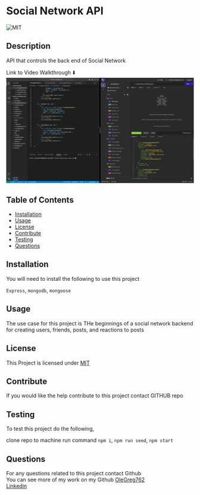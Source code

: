 # Social Network API
  ![MIT](https://img.shields.io/badge/License-MIT-yellow.svg)

  ## Description
  
  API that controls the back end of Social Network

  Link to Video Walkthrough ⬇️
  [![acreenshot](./images/screenshot.png)](https://olegreg762.github.io/Social_network_api/)

  ## Table of Contents
  * [Installation](#installation)
  * [Usage](#usage)
  * [License](#license)
  * [Contribute](#contribute)
  * [Testing](#testing)
  * [Questions](#questions)
  
  ## Installation
  You will need to install the following to use this project

  `Express`, `mongodb`, `mongoose`

  ## Usage

  The use case for this project is THe beginnings of a social network backend for creating users, friends, posts, and reactions to posts

  ## License

  This Project is licensed under [MIT](https://opensource.org/licenses/MIT)

  ## Contribute

  If you would like the help contribute to this project contact GITHUB repo

  ## Testing

  To test this project do the following,

  clone repo to machine run command `npm i`, `npm run seed`, `npm start`

  ## Questions
  
  For any questions related to this project contact Github<br>
  You can see more of my work on my Github [OleGreg762](https://github.com/OleGreg762)<br>
  [Linkedin](https://www.linkedin.com/in/greg-stevenson-422931a9/)

